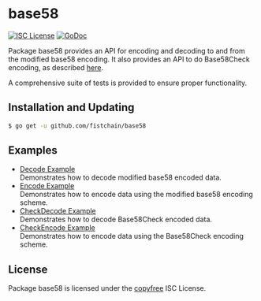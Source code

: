 base58
==========

[![ISC License](http://img.shields.io/badge/license-ISC-blue.svg)](http://copyfree.org)
[![GoDoc](https://godoc.org/github.com/fistchain/base58?status.png)](http://godoc.org/github.com/fistchain/base58)

Package base58 provides an API for encoding and decoding to and from the
modified base58 encoding.  It also provides an API to do Base58Check encoding,
as described [here](https://en.bitcoin.it/wiki/Base58Check_encoding).

A comprehensive suite of tests is provided to ensure proper functionality.

## Installation and Updating

```bash
$ go get -u github.com/fistchain/base58
```

## Examples

* [Decode Example](http://godoc.org/github.com/fistchain/base58#example-Decode)  
  Demonstrates how to decode modified base58 encoded data.
* [Encode Example](http://godoc.org/github.com/fistchain/base58#example-Encode)  
  Demonstrates how to encode data using the modified base58 encoding scheme.
* [CheckDecode Example](http://godoc.org/github.com/fistchain/base58#example-CheckDecode)  
  Demonstrates how to decode Base58Check encoded data.
* [CheckEncode Example](http://godoc.org/github.com/fistchain/base58#example-CheckEncode)  
  Demonstrates how to encode data using the Base58Check encoding scheme.

## License

Package base58 is licensed under the [copyfree](http://copyfree.org) ISC
License.
